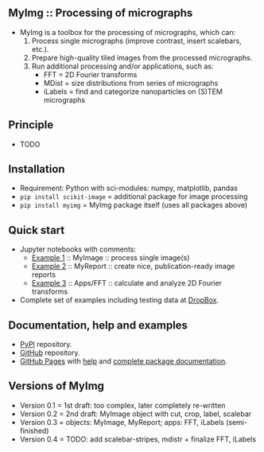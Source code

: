 MyImg :: Processing of micrographs
----------------------------------

* MyImg is a toolbox for the processing of micrographs, which can:
	1. Process single micrographs (improve contrast, insert scalebars, etc.).
	2. Prepare high-quality tiled images from the processed micrographs.
	3. Run additional processing and/or applications, such as:
		- FFT = 2D Fourier transforms
		- MDist = size distributions from series of micrographs
		- iLabels = find and categorize nanoparticles on (S)TEM micrographs


Principle
---------

* TODO


Installation
------------

* Requirement: Python with sci-modules: numpy, matplotlib, pandas
* `pip install scikit-image` = additional package for image processing 
* `pip install myimg` = MyImg package itself (uses all packages above)


Quick start
-----------

* Jupyter notebooks with comments:
	- [Example 1](https://www.dropbox.com/scl/fi/0vq7pcrna6v3qqxcjg7zr/ex1_single-images.nb.html.pdf?rlkey=z9ft9iapz8zm8kdurxs4kjqia&st=g7x2zuwx&dl=0)
      :: MyImage :: process single image(s)
	- [Example 2](https://www.dropbox.com/scl/fi/x9nvbqr2epd2fms8k1qx8/ex2_tiled-images.nb.html.pdf?rlkey=qcjx8tcv3pjoxgs4kkjplo61m&st=ylwaxak1&dl=0)
	  :: MyReport :: create nice, publication-ready image reports
	- [Example 3](https://www.dropbox.com/scl/fi/u4brdkvufnb4hxn9p3z1w/ex3_2d-fft.nb.html.pdf?rlkey=sus0snlqfgmpvbtol2xojqizu&st=80ela7q3&dl=0)
	  :: Apps/FFT :: calculate and analyze 2D Fourier transforms
* Complete set of examples including testing data at
  [DropBox](https://www.dropbox.com/scl/fo/rdnhfl0eaiv3yueze2b24/APLqQqVV8BG8XC1_VDPbFxY?rlkey=pdzjibm35609oxtgfinxls3ga&st=qj8ul380&dl=0).
 
Documentation, help and examples
--------------------------------

* [PyPI](https://pypi.org/project/myimg) repository.
* [GitHub](https://github.com/mirekslouf/myimg) repository.
* [GitHub Pages](https://mirekslouf.github.io/myimg/)
  with [help](https://mirekslouf.github.io/myimg/docs)
  and [complete package documentation](https://mirekslouf.github.io/myimg/docs/pdoc.html/myimg.html). 


Versions of MyImg
-----------------

* Version 0.1 = 1st draft: too complex, later completely re-written 
* Version 0.2 = 2nd draft: MyImage object with cut, crop, label, scalebar
* Version 0.3 = objects: MyImage, MyReport; apps: FFT, iLabels (semi-finished) 
* Version 0.4 = TODO: add scalebar-stripes, mdistr + finalize FFT, iLabels
